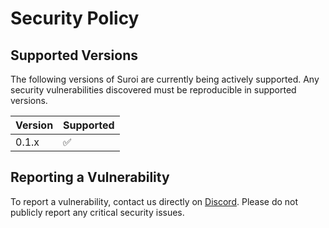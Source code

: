 # Security Policy

## Supported Versions
The following versions of Suroi are currently being actively supported. Any security vulnerabilities discovered must be reproducible in supported versions.

| Version | Supported          |
|---------| ------------------ |
| 0.1.x   | :white_check_mark: |

## Reporting a Vulnerability
To report a vulnerability, contact us directly on [Discord](https://discord.suroi.io). Please do not publicly report any critical security issues.
